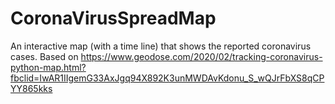 # CoronaVirusSpreadMap
An interactive map (with a time line) that shows the reported coronavirus cases. Based on https://www.geodose.com/2020/02/tracking-coronavirus-python-map.html?fbclid=IwAR1IIgemG33AxJgq94X892K3unMWDAvKdonu_S_wQJrFbXS8qCPYY865kks

